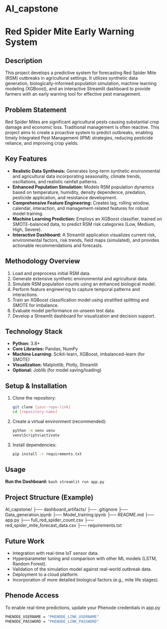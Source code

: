 # AI_capstone

# Red Spider Mite Early Warning System

## Description
This project develops a predictive system for forecasting Red Spider Mite (RSM) outbreaks in agricultural settings. It utilizes synthetic data generation, biologically-informed population simulation, machine learning modeling (XGBoost), and an interactive Streamlit dashboard to provide farmers with an early warning tool for effective pest management.

## Problem Statement
Red Spider Mites are significant agricultural pests causing substantial crop damage and economic loss. Traditional management is often reactive. This project aims to create a proactive system to predict outbreaks, enabling timely Integrated Pest Management (IPM) strategies, reducing pesticide reliance, and improving crop yields.

## Key Features
*   **Realistic Data Synthesis:** Generates long-term synthetic environmental and agricultural data incorporating seasonality, climate trends, oscillations, and realistic rainfall patterns.
*   **Enhanced Population Simulation:** Models RSM population dynamics based on temperature, humidity, density dependence, predation, pesticide application, and resistance development.
*   **Comprehensive Feature Engineering:** Creates lag, rolling window, calendar, interaction, and management-related features for robust model training.
*   **Machine Learning Prediction:** Employs an XGBoost classifier, trained on SMOTE-balanced data, to predict RSM risk categories (Low, Medium, High, Severe).
*   **Interactive Dashboard:** A Streamlit application visualizes current risk, environmental factors, risk trends, field maps (simulated), and provides actionable recommendations and forecasts.

## Methodology Overview
1.  Load and preprocess initial RSM data.
2.  Generate extensive synthetic environmental and agricultural data.
3.  Simulate RSM population counts using an enhanced biological model.
4.  Perform feature engineering to capture temporal patterns and interactions.
5.  Train an XGBoost classification model using stratified splitting and SMOTE for imbalance.
6.  Evaluate model performance on unseen test data.
7.  Develop a Streamlit dashboard for visualization and decision support.

## Technology Stack
*   **Python:** 3.8+
*   **Core Libraries:** Pandas, NumPy
*   **Machine Learning:** Scikit-learn, XGBoost, imbalanced-learn (for SMOTE)
*   **Visualization:** Matplotlib, Plotly, Streamlit
*   **Optional:** Joblib (for model saving/loading)

## Setup & Installation
1.  Clone the repository:
    ```bash
    git clone [your-repo-link]
    cd [repository-name]
    ```
2.  Create a virtual environment (recommended):
    ```bash
    python -m venv venv
    venv\Scripts\activate
    ```
3.  Install dependencies:
    ```bash
    pip install -r requirements.txt
    ```

## Usage
**Run the Dashboard:**
    ```bash
    streamlit run app.py
    ```

## Project Structure (Example)
AI_capstone/
├── dashboard_artifacts/
├── .gitignore
├── Data_generation.ipynb
├── Model_training.ipynb
├── README.md
├── app.py
├── full_red_spider_count.csv
├── red_spider_mite_forecast_data.csv
├── requirements.txt

## Future Work
*   Integration with real-time IoT sensor data.
*   Hyperparameter tuning and comparison with other ML models (LSTM, Random Forest).
*   Validation of the simulation model against real-world outbreak data.
*   Deployment to a cloud platform.
*   Incorporation of more detailed biological factors (e.g., mite life stages).


## Phenode Access
To enable real-time predictions, update your Phenode credentials in app.py
```bash
PHENODE_USERNAME = "PHENODE_LINK_USERNAME"
PHENODE_PASSWORD = "PHENODE_LINK_PASSWORD"
  ```